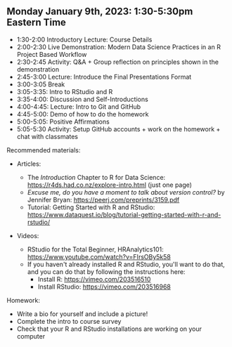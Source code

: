 ## Monday January 9th, 2023: 1:30-5:30pm Eastern Time

   * 1:30-2:00 Introductory Lecture: Course Details
   * 2:00-2:30 Live Demonstration: Modern Data Science Practices in an R Project Based Workflow
   * 2:30-2:45 Activity: Q&A + Group reflection on principles shown in the demonstration
   * 2:45-3:00 Lecture: Introduce the Final Presentations Format
   * 3:00-3:05 Break 
   * 3:05-3:35: Intro to RStudio and R
   * 3:35-4:00: Discussion and Self-Introductions
   * 4:00-4:45: Lecture: Intro to Git and GitHub
   * 4:45-5:00: Demo of how to do the homework
   * 5:00-5:05: Positive Affirmations
   * 5:05-5:30 Activity: Setup GitHub accounts + work
   on the homework + chat with classmates
 
Recommended materials: 

  * Articles: 
     - The *Introduction* Chapter to R for Data Science: https://r4ds.had.co.nz/explore-intro.html (just one page)
     - *Excuse me, do you have a moment to talk about version control?* by Jennifer Bryan: https://peerj.com/preprints/3159.pdf
     - Tutorial: Getting Started with R and RStudio: https://www.dataquest.io/blog/tutorial-getting-started-with-r-and-rstudio/
     
   * Videos:
      -  RStudio for the Total Beginner, HRAnalytics101: https://www.youtube.com/watch?v=FIrsOBy5k58 
      - If you haven't already installed R and RStudio, you'll want to do that, 
      and you can do that by following the instructions here: 
         - Install R: https://vimeo.com/203516510
         - Install RStudio: https://vimeo.com/203516968
  
Homework: 

  - Write a bio for yourself and include a picture!
  - Complete the intro to course survey
  - Check that your R and RStudio installations are working on your computer
  